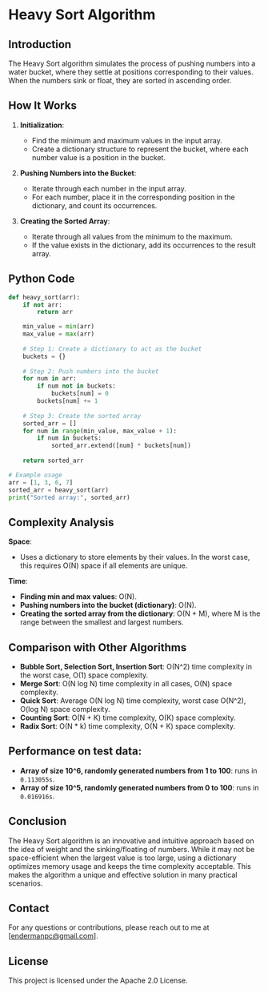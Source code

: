 # Heavy Sort Algorithm

## Introduction
The Heavy Sort algorithm simulates the process of pushing numbers into a water bucket, where they settle at positions corresponding to their values. When the numbers sink or float, they are sorted in ascending order.

## How It Works
1. **Initialization**:
   - Find the minimum and maximum values in the input array.
   - Create a dictionary structure to represent the bucket, where each number value is a position in the bucket.

2. **Pushing Numbers into the Bucket**:
   - Iterate through each number in the input array.
   - For each number, place it in the corresponding position in the dictionary, and count its occurrences.

3. **Creating the Sorted Array**:
   - Iterate through all values from the minimum to the maximum.
   - If the value exists in the dictionary, add its occurrences to the result array.

## Python Code

```python
def heavy_sort(arr):
    if not arr:
        return arr

    min_value = min(arr)
    max_value = max(arr)
    
    # Step 1: Create a dictionary to act as the bucket
    buckets = {}
    
    # Step 2: Push numbers into the bucket
    for num in arr:
        if num not in buckets:
            buckets[num] = 0
        buckets[num] += 1
    
    # Step 3: Create the sorted array
    sorted_arr = []
    for num in range(min_value, max_value + 1):
        if num in buckets:
            sorted_arr.extend([num] * buckets[num])
    
    return sorted_arr

# Example usage
arr = [1, 3, 6, 7]
sorted_arr = heavy_sort(arr)
print("Sorted array:", sorted_arr)
```

## Complexity Analysis
**Space**:
- Uses a dictionary to store elements by their values. In the worst case, this requires O(N) space if all elements are unique.

**Time**:
- **Finding min and max values**: O(N).
- **Pushing numbers into the bucket (dictionary)**: O(N).
- **Creating the sorted array from the dictionary**: O(N + M), where M is the range between the smallest and largest numbers.

## Comparison with Other Algorithms
- **Bubble Sort, Selection Sort, Insertion Sort**: O(N^2) time complexity in the worst case, O(1) space complexity.
- **Merge Sort**: O(N log N) time complexity in all cases, O(N) space complexity.
- **Quick Sort**: Average O(N log N) time complexity, worst case O(N^2), O(log N) space complexity.
- **Counting Sort**: O(N + K) time complexity, O(K) space complexity.
- **Radix Sort**: O(N * k) time complexity, O(N + K) space complexity.

## Performance on test data:
- **Array of size 10^6, randomly generated numbers from 1 to 100**: runs in `0.113055s`.
- **Array of size 10^5, randomly generated numbers from 0 to 100**: runs in `0.016916s`.

## Conclusion
The Heavy Sort algorithm is an innovative and intuitive approach based on the idea of weight and the sinking/floating of numbers. While it may not be space-efficient when the largest value is too large, using a dictionary optimizes memory usage and keeps the time complexity acceptable. This makes the algorithm a unique and effective solution in many practical scenarios.

## Contact
For any questions or contributions, please reach out to me at [endermanpc@gmail.com].

## License
This project is licensed under the Apache 2.0 License.
